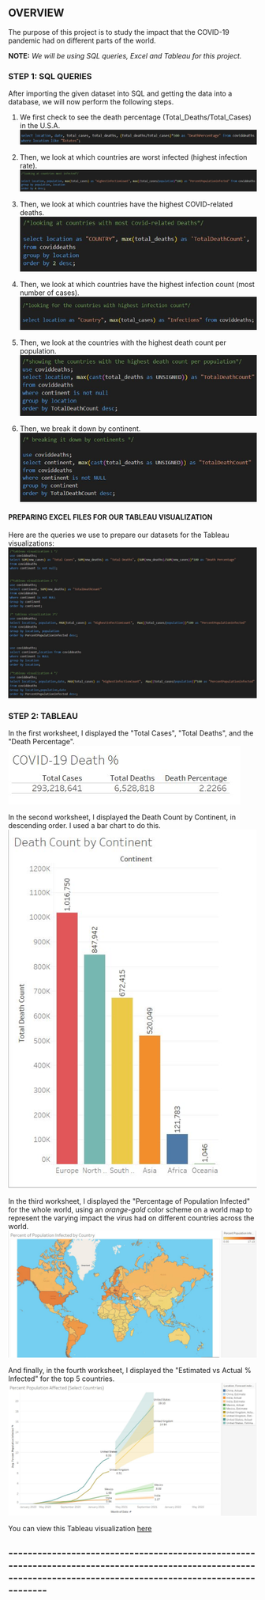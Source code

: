 ## OVERVIEW
The purpose of this project is to study the impact that the COVID-19 pandemic had on different parts of the world. 

**NOTE:** *We will be using SQL queries, Excel and Tableau for this project.*

### STEP 1: SQL QUERIES
After importing the given dataset into SQL and getting the data into a database, we will now perform the following steps.

1. We first check to see the death percentage (Total_Deaths/Total_Cases) in the U.S.A.
![Image Not Available :(](https://github.com/shounjacob/Covid_Impact/blob/main/Covid%20Deaths%20Screenshots/1.JPG)

2. Then, we look at which countries are worst infected (highest infection rate).
![Image Not Available :(](https://github.com/shounjacob/Covid_Impact/blob/main/Covid%20Deaths%20Screenshots/2.JPG)

3. Then, we look at which countries have the highest COVID-related deaths.
![Image Not Available :(](https://github.com/shounjacob/Covid_Impact/blob/main/Covid%20Deaths%20Screenshots/3.JPG)

4. Then, we look at which countries have the highest infection count (most number of cases).
![Image Not Available :(](https://github.com/shounjacob/Covid_Impact/blob/main/Covid%20Deaths%20Screenshots/4.JPG)

5. Then, we look at the countries with the highest death count per population.
![Image Not Available :(](https://github.com/shounjacob/Covid_Impact/blob/main/Covid%20Deaths%20Screenshots/5.JPG)

6. Then, we break it down by continent.
![Image Not Available :(](https://github.com/shounjacob/Covid_Impact/blob/main/Covid%20Deaths%20Screenshots/6.JPG)


#### PREPARING EXCEL FILES FOR OUR TABLEAU VISUALIZATION
Here are the queries we use to prepare our datasets for the Tableau visualizations:
![Image Not Available :(](https://github.com/shounjacob/Covid_Impact/blob/main/Covid%20Deaths%20Screenshots/excel%20calculations.JPG)


### STEP 2: TABLEAU

In the first worksheet, I displayed the "Total Cases", "Total Deaths", and the "Death Percentage".
![Image Not Available :(](https://github.com/shounjacob/Covid_Impact/blob/main/Covid%20Deaths%20Screenshots/TAB%201.JPG)


In the second worksheet, I displayed the Death Count by Continent, in descending order. I used a bar chart to do this.
![Image Not Available :(](https://github.com/shounjacob/Covid_Impact/blob/main/Covid%20Deaths%20Screenshots/TAB%202.JPG)


In the third worksheet, I displayed the "Percentage of Population Infected" for the whole world, using an *orange-gold* color scheme on a world map to represent the varying impact the virus had on different countries across the world. 
![Image Not Available :(](https://github.com/shounjacob/Covid_Impact/blob/main/Covid%20Deaths%20Screenshots/TAB%203.JPG)


And finally, in the fourth worksheet, I displayed the "Estimated vs Actual % Infected" for the top 5 countries.
![Image Not Available :(](https://github.com/shounjacob/Covid_Impact/blob/main/Covid%20Deaths%20Screenshots/TAB%204.JPG)

You can view this Tableau visualization [here](https://public.tableau.com/app/profile/shounjacob1204/viz/CovidDeaths_16896203523690/MyDashboard)

## -----------------------------------------------------------------------------------------------------------------------------------------------------------------
